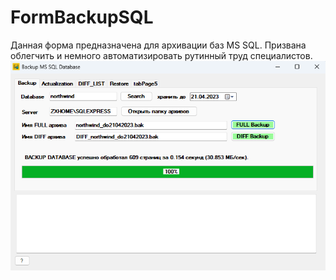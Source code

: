 # FormBackupSQL
Данная форма предназначена для архивации баз MS SQL. 
Призвана облегчить и немного автоматизировать рутинный труд специалистов.
![Main Form](main_form.png)
